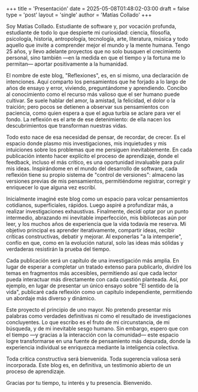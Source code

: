 +++
title = 'Presentación'
date = 2025-05-08T01:48:02-03:00
draft = false
type = 'post'
layout = 'single'
author = 'Matías Collado'
+++


Soy Matías Collado. Estudiante de software y, por vocación profunda, estudiante de todo lo que despierte mi curiosidad: ciencia, filosofía, psicología, historia, antropología, tecnología, arte, literatura, música y todo aquello que invite a comprender mejor el mundo y la mente humana. Tengo 25 años, y llevo adelante proyectos que no solo busquen el crecimiento personal, sino también —en la medida en que el tiempo y la fortuna me lo permitan— aportar positivamente a la humanidad.

El nombre de este blog, "Reflexiones", es, en sí mismo, una declaración de intenciones. Aquí comparto los pensamientos que he forjado a lo largo de años de ensayo y error, viviendo, preguntándome y aprendiendo. Concibo al conocimiento como el recurso más valioso que el ser humano puede cultivar. Se suele hablar del amor, la amistad, la felicidad, el dolor o la traición; pero pocos se detienen a observar sus pensamientos con paciencia, como quien espera a que el agua turbia se aclare para ver el fondo. La reflexión es el arte de ese detenimiento: de ella nacen los descubrimientos que transforman nuestras vidas.

Todo esto nace de esa necesidad de pensar, de recordar, de crecer. Es el espacio donde plasmo mis investigaciones, mis inquietudes y mis intuiciones sobre los problemas que me persiguen inevitablemente. En cada publicación intento hacer explícito el proceso de aprendizaje, donde el feedback, incluso el más crítico, es una oportunidad invaluable para pulir mis ideas. Inspirándome en el mundo del desarrollo de software, cada reflexión tiene su propio sistema de "control de versiones": almaceno las versiones previas de mis pensamientos, permitiéndome registrar, corregir y enriquecer lo que alguna vez escribí.

Inicialmente imaginé este blog como un espacio para volcar pensamientos cotidianos, superficiales, rápidos. Luego aspiré a profundizar más, a realizar investigaciones exhaustivas. Finalmente, decidí optar por un punto intermedio, abrazando mi inevitable imperfección, mis bibliotecas aún por leer, y los muchos años de experiencia que la vida todavía me reserva. Mi objetivo principal es aprender iterativamente, compartir ideas, recibir críticas constructivas, debatir y mejorar. Al exponerlas "a la intemperie", confío en que, como en la evolución natural, solo las ideas más sólidas y verdaderas resistirán la prueba del tiempo.

Cada publicación será un capítulo de una investigación más amplia. En lugar de esperar a completar un tratado extenso para publicarlo, dividiré los temas en fragmentos más accesibles, permitiendo así que cada lector pueda interactuar más directamente con cada cuestión planteada. Así, por ejemplo, en lugar de presentar un único ensayo sobre "El sentido de la vida", publicaré cada reflexión como un capítulo independiente, permitiendo un abordaje más diverso y dinámico.

Este proyecto el principio de uno mayor. No pretendo presentar mis palabras como verdades definitivas ni como el resultado de investigaciones concluyentes. Lo que escribo es el fruto de mi circunstancia, de mi búsqueda, y de mi inevitable sesgo humano. Sin embargo, espero que con el tiempo —y gracias a la interacción con la comunidad— este espacio logre transformarse en una fuente de pensamiento más depurada, donde la experiencia individual se enriquezca mediante la inteligencia colectiva.

Toda crítica constructiva será bienvenida. Toda sugerencia valiosa será incorporada. Este blog es, en definitiva, un testimonio abierto de un proceso de aprendizaje.

Gracias por tu tiempo, tu interés y tu presencia. Bienvenido.